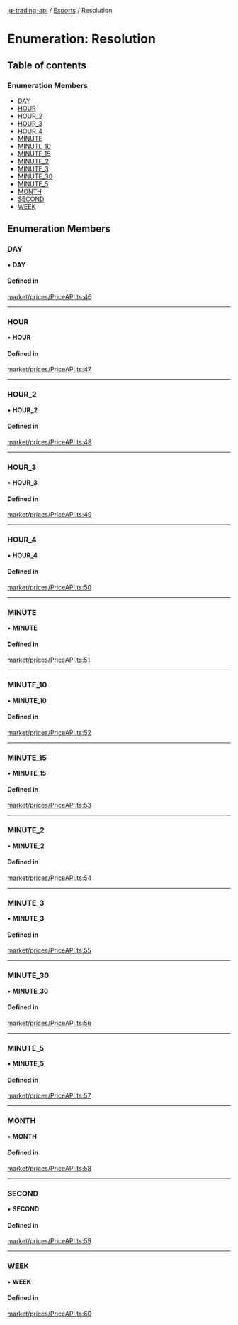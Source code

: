 [ig-trading-api](../README.md) / [Exports](../modules.md) / Resolution

# Enumeration: Resolution

## Table of contents

### Enumeration Members

- [DAY](Resolution.md#day)
- [HOUR](Resolution.md#hour)
- [HOUR_2](Resolution.md#hour_2)
- [HOUR_3](Resolution.md#hour_3)
- [HOUR_4](Resolution.md#hour_4)
- [MINUTE](Resolution.md#minute)
- [MINUTE_10](Resolution.md#minute_10)
- [MINUTE_15](Resolution.md#minute_15)
- [MINUTE_2](Resolution.md#minute_2)
- [MINUTE_3](Resolution.md#minute_3)
- [MINUTE_30](Resolution.md#minute_30)
- [MINUTE_5](Resolution.md#minute_5)
- [MONTH](Resolution.md#month)
- [SECOND](Resolution.md#second)
- [WEEK](Resolution.md#week)

## Enumeration Members

### DAY

• **DAY**

#### Defined in

[market/prices/PriceAPI.ts:46](https://github.com/bennycode/ig-trading-api/blob/0c7d281/src/market/prices/PriceAPI.ts#L46)

---

### HOUR

• **HOUR**

#### Defined in

[market/prices/PriceAPI.ts:47](https://github.com/bennycode/ig-trading-api/blob/0c7d281/src/market/prices/PriceAPI.ts#L47)

---

### HOUR_2

• **HOUR_2**

#### Defined in

[market/prices/PriceAPI.ts:48](https://github.com/bennycode/ig-trading-api/blob/0c7d281/src/market/prices/PriceAPI.ts#L48)

---

### HOUR_3

• **HOUR_3**

#### Defined in

[market/prices/PriceAPI.ts:49](https://github.com/bennycode/ig-trading-api/blob/0c7d281/src/market/prices/PriceAPI.ts#L49)

---

### HOUR_4

• **HOUR_4**

#### Defined in

[market/prices/PriceAPI.ts:50](https://github.com/bennycode/ig-trading-api/blob/0c7d281/src/market/prices/PriceAPI.ts#L50)

---

### MINUTE

• **MINUTE**

#### Defined in

[market/prices/PriceAPI.ts:51](https://github.com/bennycode/ig-trading-api/blob/0c7d281/src/market/prices/PriceAPI.ts#L51)

---

### MINUTE_10

• **MINUTE_10**

#### Defined in

[market/prices/PriceAPI.ts:52](https://github.com/bennycode/ig-trading-api/blob/0c7d281/src/market/prices/PriceAPI.ts#L52)

---

### MINUTE_15

• **MINUTE_15**

#### Defined in

[market/prices/PriceAPI.ts:53](https://github.com/bennycode/ig-trading-api/blob/0c7d281/src/market/prices/PriceAPI.ts#L53)

---

### MINUTE_2

• **MINUTE_2**

#### Defined in

[market/prices/PriceAPI.ts:54](https://github.com/bennycode/ig-trading-api/blob/0c7d281/src/market/prices/PriceAPI.ts#L54)

---

### MINUTE_3

• **MINUTE_3**

#### Defined in

[market/prices/PriceAPI.ts:55](https://github.com/bennycode/ig-trading-api/blob/0c7d281/src/market/prices/PriceAPI.ts#L55)

---

### MINUTE_30

• **MINUTE_30**

#### Defined in

[market/prices/PriceAPI.ts:56](https://github.com/bennycode/ig-trading-api/blob/0c7d281/src/market/prices/PriceAPI.ts#L56)

---

### MINUTE_5

• **MINUTE_5**

#### Defined in

[market/prices/PriceAPI.ts:57](https://github.com/bennycode/ig-trading-api/blob/0c7d281/src/market/prices/PriceAPI.ts#L57)

---

### MONTH

• **MONTH**

#### Defined in

[market/prices/PriceAPI.ts:58](https://github.com/bennycode/ig-trading-api/blob/0c7d281/src/market/prices/PriceAPI.ts#L58)

---

### SECOND

• **SECOND**

#### Defined in

[market/prices/PriceAPI.ts:59](https://github.com/bennycode/ig-trading-api/blob/0c7d281/src/market/prices/PriceAPI.ts#L59)

---

### WEEK

• **WEEK**

#### Defined in

[market/prices/PriceAPI.ts:60](https://github.com/bennycode/ig-trading-api/blob/0c7d281/src/market/prices/PriceAPI.ts#L60)
